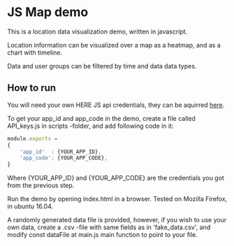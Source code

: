 # JS Map demo

This is a location data visualization demo, written in javascript. 

Location information can be visualized over a map as a heatmap, and as a chart with timeline.

Data and user groups can be filtered by time and data data types. 

## How to run
You will need your own HERE JS api credentials, they can be aquirred [here](https://developer.here.com/develop/javascript-api).

To get your app_id and app_code in the demo, create a file called API_keys.js in
scripts -folder, and add following code in it:
``` javascript
module.exports = 
{
    'app_id'  : {YOUR_APP_ID},
    'app_code': {YOUR_APP_CODE},
}
```
Where {YOUR_APP_ID} and {YOUR_APP_CODE} are the credentials you got from the previous step.

Run the demo by opening index.html in a browser. Tested on Mozilla Firefox, in ubuntu 16.04.

A randomly generated data file is provided, however, if you wish to use your own data,
create a .csv -file with same fields as in 'fake_data.csv', and modify const dataFile
at main.js main function to point to your file.
